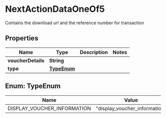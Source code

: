 

# NextActionDataOneOf5

Contains the download url and the reference number for transaction

## Properties

| Name | Type | Description | Notes |
|------------ | ------------- | ------------- | -------------|
|**voucherDetails** | **String** |  |  |
|**type** | [**TypeEnum**](#TypeEnum) |  |  |



## Enum: TypeEnum

| Name | Value |
|---- | -----|
| DISPLAY_VOUCHER_INFORMATION | &quot;display_voucher_information&quot; |



